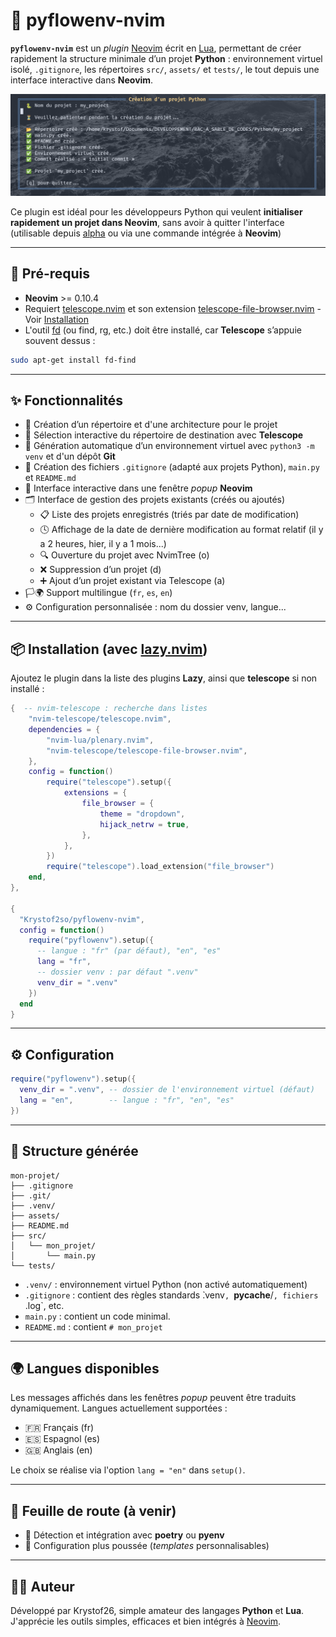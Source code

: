 # 🐍 pyflowenv-nvim

**`pyflowenv-nvim`** est un *plugin* [Neovim](https://neovim.io/) écrit en [Lua](https://www.lua.org/), permettant de créer rapidement la structure minimale d’un projet **Python** : environnement virtuel isolé, `.gitignore`, les répertoires `src/`, `assets/` et `tests/`, le tout depuis une interface interactive dans **Neovim**.

![demo](./assets/screenshot.png)

Ce plugin est idéal pour les développeurs Python qui veulent **initialiser rapidement un projet dans Neovim**, sans avoir à quitter l'interface (utilisable depuis [alpha](https://github.com/goolord/alpha-nvim) ou via une commande intégrée à **Neovim**)

---

## 🔗 Pré-requis

- **Neovim** >= 0.10.4
- Requiert [telescope.nvim](https://github.com/nvim-telescope/telescope.nvim) et son extension [telescope-file-browser.nvim](https://github.com/nvim-telescope/telescope-file-browser.nvim) - Voir [Installation](https://github.com/Krystof2so/pyflowenv-nvim?tab=readme-ov-file#-installation-with-lazynvim)
- L'outil [fd](https://github.com/sharkdp/fd) (ou find, rg, etc.) doit être installé, car **Telescope** s’appuie souvent dessus :
```bash
sudo apt-get install fd-find
```

---


## ✨ Fonctionnalités

- 📁 Création d’un répertoire et d'une architecture pour le projet
- 📂 Sélection interactive du répertoire de destination avec **Telescope**
- 🐍 Génération automatique d’un environnement virtuel avec `python3 -m venv` et d'un dépôt **Git**
- 🧾 Création des fichiers `.gitignore` (adapté aux projets Python), `main.py` et `README.md`
- 💬 Interface interactive dans une fenêtre *popup* **Neovim**
- 🗂️ Interface de gestion des projets existants (créés ou ajoutés)
    - 📋 Liste des projets enregistrés (triés par date de modification)
    - 🕓 Affichage de la date de dernière modification au format relatif (il y a 2 heures, hier, il y a 1 mois...)
    - 🔍 Ouverture du projet avec NvimTree (o)
    - ❌ Suppression d’un projet (d)
    - ➕ Ajout d’un projet existant via Telescope (a)
- 🏳️‍🌍 Support multilingue (`fr`, `es`, `en`)
- ⚙️ Configuration personnalisée : nom du dossier venv, langue...

---

## 📦 Installation (avec [lazy.nvim](https://github.com/folke/lazy.nvim))

Ajoutez le plugin dans la liste des plugins **Lazy**, ainsi que **telescope** si non installé :

```lua
{  -- nvim-telescope : recherche dans listes
    "nvim-telescope/telescope.nvim",
    dependencies = {
        "nvim-lua/plenary.nvim",
        "nvim-telescope/telescope-file-browser.nvim",
    },
    config = function()
        require("telescope").setup({
            extensions = {
                file_browser = {
                    theme = "dropdown",
                    hijack_netrw = true,
                },
            },
        })
        require("telescope").load_extension("file_browser")
    end,
},   

{
  "Krystof2so/pyflowenv-nvim",
  config = function()
    require("pyflowenv").setup({
      -- langue : "fr" (par défaut), "en", "es"
      lang = "fr",
      -- dossier venv : par défaut ".venv"
      venv_dir = ".venv"
    })
  end
}
```
---

## ⚙️ Configuration

```lua
require("pyflowenv").setup({
  venv_dir = ".venv", -- dossier de l'environnement virtuel (défaut)
  lang = "en",        -- langue : "fr", "en", "es"
})
```
---

## 📂 Structure générée

```
mon-projet/
├── .gitignore
├── .git/
├── .venv/
├── assets/
├── README.md
├── src/
│   └── mon_projet/
│       └── main.py
└── tests/
```

- `.venv/` : environnement virtuel Python (non activé automatiquement)
- `.gitignore` : contient des règles standards ̀.venv`, `__pycache__/`, fichiers `.log`, etc.
- `main.py` : contient un code minimal.
- `README.md` : contient `# mon_projet`

---

## 🌍 Langues disponibles

Les messages affichés dans les fenêtres *popup* peuvent être traduits dynamiquement.
Langues actuellement supportées :

- 🇫🇷 Français (fr)
- 🇪🇸 Espagnol (es)
- 🇬🇧 Anglais (en)

Le choix se réalise via l'option `lang = "en"` dans `setup()`.

---

## 🔭 Feuille de route (à venir)

- 🧪 Détection et intégration avec **poetry** ou **pyenv**
- 🔧 Configuration plus poussée (*templates* personnalisables)

---

## 👨‍💻 Auteur

Développé par Krystof26, simple amateur des langages **Python** et **Lua**. J'apprécie les outils simples, efficaces et bien intégrés à [Neovim](https://neovim.io/).


